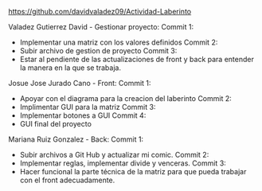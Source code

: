 https://github.com/davidvaladez09/Actividad-Laberinto

Valadez Gutierrez David - Gestionar proyecto:
Commit 1:
  - Implementar una matriz con los valores definidos
Commit 2:
  - Subir archivo de gestion de proyecto
Commit 3:
  - Estar al pendiente de las actualizaciones de front y back para entender la manera en la que se trabaja.

Josue Jose Jurado Cano - Front:
Commit 1:
  - Apoyar con el diagrama para la creacion del laberinto
Commit 2:
  - Implimentar GUI para la matriz
Commit 3:
  - Implementar botones a GUI
Commit 4:
  - GUI final del proyecto

Mariana Ruiz Gonzalez - Back:
Commit 1:
  - Subir archivos a Git Hub y actualizar mi comic.
Commit 2:
  - Implementar reglas, implementar divide y venceras.
Commit 3:
  - Hacer funcional la parte técnica de la matriz para que pueda trabajar con el front adecuadamente.
